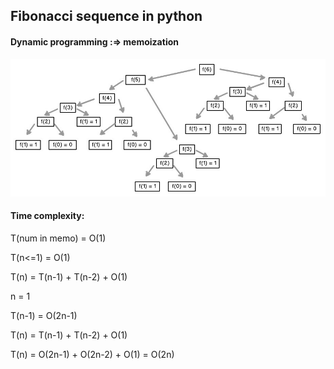 ## Fibonacci sequence in python

#### Dynamic programming :=> memoization


![alt text][logo]

[logo]: https://raw.githubusercontent.com/majidux/fibonacci_sequence_py/main/algorithm.jpeg

#### Time complexity:

T(num in memo) = O(1)

T(n<=1) = O(1)

T(n) = T(n-1) + T(n-2) + O(1)

n = 1

T(n-1) = O(2n-1)

T(n) = T(n-1) + T(n-2) + O(1)

T(n) = O(2n-1) + O(2n-2) + O(1) = O(2n)
